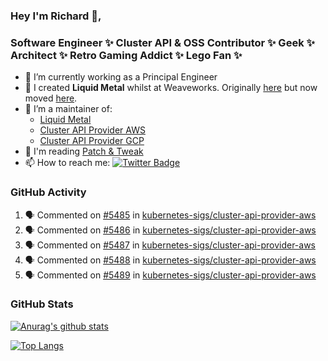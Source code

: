 ### Hey I'm Richard 👋, 

<h3 align="left">Software Engineer ✨ Cluster API & OSS Contributor ✨ Geek ✨ Architect ✨ Retro Gaming Addict ✨ Lego Fan ✨</h3>

- 🔭 I’m currently working as a Principal Engineer
- 📯 I created **Liquid Metal** whilst at Weaveworks. Originally [here](https://github.com/weaveworks-liquidmetal) but now moved [here](https://github.com/liquidmetal-dev).
- 👯 I’m a maintainer of:
  -  [Liquid Metal](https://github.com/liquidmetal-dev)
  -  [Cluster API Provider AWS](https://github.com/kubernetes-sigs/cluster-api-provider-aws)
  -  [Cluster API Provider GCP](https://github.com/kubernetes-sigs/cluster-api-provider-gcp)
- 💬 I'm reading [Patch & Tweak](https://bjooks.com/products/patch-tweak-exploring-modular-synthesis)
- 📫 How to reach me: [![Twitter Badge](https://img.shields.io/badge/-@fruit_case-00acee?style=flat&logo=Twitter&logoColor=white)](https://twitter.com/intent/follow?screen_name=fruit_case "Follow on Twitter")

### GitHub Activity 

<!--START_SECTION:activity-->
1. 🗣 Commented on [#5485](https://github.com/kubernetes-sigs/cluster-api-provider-aws/issues/5485#issuecomment-2879586095) in [kubernetes-sigs/cluster-api-provider-aws](https://github.com/kubernetes-sigs/cluster-api-provider-aws)
2. 🗣 Commented on [#5486](https://github.com/kubernetes-sigs/cluster-api-provider-aws/issues/5486#issuecomment-2879585493) in [kubernetes-sigs/cluster-api-provider-aws](https://github.com/kubernetes-sigs/cluster-api-provider-aws)
3. 🗣 Commented on [#5487](https://github.com/kubernetes-sigs/cluster-api-provider-aws/issues/5487#issuecomment-2879585038) in [kubernetes-sigs/cluster-api-provider-aws](https://github.com/kubernetes-sigs/cluster-api-provider-aws)
4. 🗣 Commented on [#5488](https://github.com/kubernetes-sigs/cluster-api-provider-aws/issues/5488#issuecomment-2879584525) in [kubernetes-sigs/cluster-api-provider-aws](https://github.com/kubernetes-sigs/cluster-api-provider-aws)
5. 🗣 Commented on [#5489](https://github.com/kubernetes-sigs/cluster-api-provider-aws/issues/5489#issuecomment-2879584054) in [kubernetes-sigs/cluster-api-provider-aws](https://github.com/kubernetes-sigs/cluster-api-provider-aws)
<!--END_SECTION:activity-->

### GitHub Stats

[![Anurag's github stats](https://github-readme-stats.vercel.app/api?username=richardcase&count_private=true&show_icons=true)](https://github.com/anuraghazra/github-readme-stats)

[![Top Langs](https://github-readme-stats.vercel.app/api/top-langs/?username=richardcase&hide=html&layout=compact)](https://github.com/anuraghazra/github-readme-stats)
